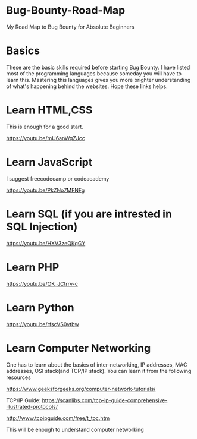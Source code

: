 # Bug-Bounty-Road-Map
 
 My Road Map to Bug Bounty for Absolute Beginners
 
# Basics 

These are the basic skills required before starting Bug Bounty. I have listed most of the programming languages because someday you will have to learn this. Mastering this languages gives you more brighter understanding of what's happening behind the websites. Hope these links helps. 

# Learn HTML,CSS
This is enough for a good start.

https://youtu.be/mU6anWqZJcc
# Learn JavaScript
I suggest freecodecamp or codeacademy

https://youtu.be/PkZNo7MFNFg

# Learn SQL (if you are intrested in SQL Injection)

https://youtu.be/HXV3zeQKqGY

# Learn PHP 

https://youtu.be/OK_JCtrrv-c

# Learn Python

https://youtu.be/rfscVS0vtbw

# Learn Computer Networking

One has to learn about the basics of inter-networking, IP addresses, MAC addresses, OSI stack(and TCP/IP stack). You can learn it from the following resources

https://www.geeksforgeeks.org/computer-network-tutorials/

TCP/IP Guide: https://scanlibs.com/tcp-ip-guide-comprehensive-illustrated-protocols/

http://www.tcpipguide.com/free/t_toc.htm

This will be enough to understand computer networking
